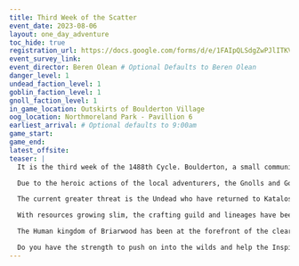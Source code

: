 ```yaml
---
title: Third Week of the Scatter
event_date: 2023-08-06
layout: one_day_adventure
toc_hide: true
registration_url: https://docs.google.com/forms/d/e/1FAIpQLSdgZwPJlITKVErkySbMRVTOmiEDpFU0Fur-Olxqv7dALXF09A/viewform
event_survey_link: 
event_director: Beren Olean # Optional Defaults to Beren Olean
danger_level: 1
undead_faction_level: 1
goblin_faction_level: 1
gnoll_faction_level: 1
in_game_location: Outskirts of Boulderton Village
oog_location: Northmoreland Park - Pavillion 6
earliest_arrival: # Optional defaults to 9:00am
game_start: 
game_end: 
latest_offsite:
teaser: |
  It is the third week of the 1488th Cycle. Boulderton, a small community near the edge of the Crescent Wood has become a gathering place for adventure and creation.

  Due to the heroic actions of the local adventurers, the Gnolls and Goblins have been pushed from the local area, though a few scattered remnants remain hidden among the caves and woodlands.

  The current greater threat is the Undead who have returned to Katalossa. Few are safe from their influence. These creatures bear red skulls, innate harming magics, and deadly weapon capabilities. In addition, an undead bearing a white skull has also been seen. This creature appears much more powerful and intelligent, though little is known of its full capabilities.

  With resources growing slim, the crafting guild and lineages have been unable to create new items to help the local populace. The guild itself is requesting the aid of the local adventurers and scouts that new supplies can be crafted.

  The Human kingdom of Briarwood has been at the forefront of the clearing of the wilds. Many of the other lineage groups have been requesting aid from the humans and their contingents.

  Do you have the strength to push on into the wilds and help the Inspired grow? Do you have the tenacity to search for resources or craft the goods necessary to push on? If so, come to the frontier and help build something bigger than us all!
---
```

